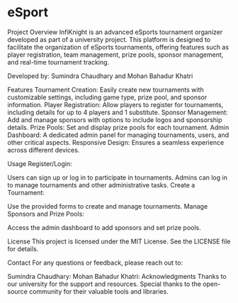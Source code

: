 # eSport
Project Overview
InfiKnight is an advanced eSports tournament organizer developed as part of a university project. This platform is designed to facilitate the organization of eSports tournaments, offering features such as player registration, team management, prize pools, sponsor management, and real-time tournament tracking.

Developed by: Sumindra Chaudhary and Mohan Bahadur Khatri

Features
Tournament Creation: Easily create new tournaments with customizable settings, including game type, prize pool, and sponsor information.
Player Registration: Allow players to register for tournaments, including details for up to 4 players and 1 substitute.
Sponsor Management: Add and manage sponsors with options to include logos and sponsorship details.
Prize Pools: Set and display prize pools for each tournament.
Admin Dashboard: A dedicated admin panel for managing tournaments, users, and other critical aspects.
Responsive Design: Ensures a seamless experience across different devices.

Usage
Register/Login:

Users can sign up or log in to participate in tournaments.
Admins can log in to manage tournaments and other administrative tasks.
Create a Tournament:

Use the provided forms to create and manage tournaments.
Manage Sponsors and Prize Pools:

Access the admin dashboard to add sponsors and set prize pools.

License
This project is licensed under the MIT License. See the LICENSE file for details.

Contact
For any questions or feedback, please reach out to:

Sumindra Chaudhary: 
Mohan Bahadur Khatri: 
Acknowledgments
Thanks to our university for the support and resources.
Special thanks to the open-source community for their valuable tools and libraries.
